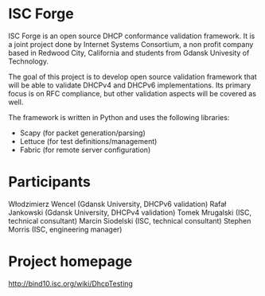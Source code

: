 ISC Forge
=========

ISC Forge is an open source DHCP conformance validation framework. It is a
joint project done by Internet Systems Consortium, a non profit company based
in Redwood City, California and students from Gdansk Univesity of Technology.

The goal of this project is to develop open source validation framework that
will be able to validate DHCPv4 and DHCPv6 implementations. Its primary focus
is on RFC compliance, but other validation aspects will be covered as well.

The framework is written in Python and uses the following libraries:
- Scapy (for packet generation/parsing)
- Lettuce (for test definitions/management)
- Fabric (for remote server configuration)

Participants
============
Włodzimierz Wencel (Gdansk University, DHCPv6 validation)
Rafał Jankowski (Gdansk University, DHCPv4 validation)
Tomek Mrugalski (ISC, technical consultant)
Marcin Siodelski (ISC, technical consultant)
Stephen Morris (ISC, engineering manager)

Project homepage
================
http://bind10.isc.org/wiki/DhcpTesting
